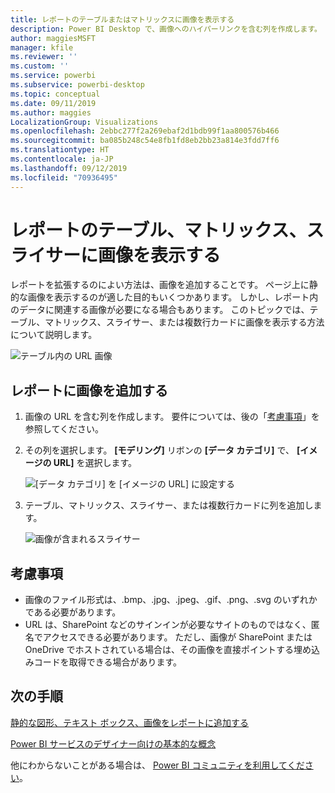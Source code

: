 ```yaml
---
title: レポートのテーブルまたはマトリックスに画像を表示する
description: Power BI Desktop で、画像へのハイパーリンクを含む列を作成します。 次に、Power BI Desktop または Power BI サービスで、レポートのテーブル、マトリックス、スライサー、または複数行カードにそれらのハイパーリンクを追加して、画像を表示します。
author: maggiesMSFT
manager: kfile
ms.reviewer: ''
ms.custom: ''
ms.service: powerbi
ms.subservice: powerbi-desktop
ms.topic: conceptual
ms.date: 09/11/2019
ms.author: maggies
LocalizationGroup: Visualizations
ms.openlocfilehash: 2ebbc277f2a269ebaf2d1bdb99f1aa800576b466
ms.sourcegitcommit: ba085b248c54e8fb1fd8eb2bb23a814e3fdd7ff6
ms.translationtype: HT
ms.contentlocale: ja-JP
ms.lasthandoff: 09/12/2019
ms.locfileid: "70936495"
---
```

# <a name="display-images-in-a-table-matrix-or-slicer-in-a-report"></a>レポートのテーブル、マトリックス、スライサーに画像を表示する

レポートを拡張するのによい方法は、画像を追加することです。 ページ上に静的な画像を表示するのが適した目的もいくつかあります。 しかし、レポート内のデータに関連する画像が必要になる場合もあります。 このトピックでは、テーブル、マトリックス、スライサー、または複数行カードに画像を表示する方法について説明します。 

![テーブル内の URL 画像](media/power-bi-images-tables/power-bi-url-images-table.png)

## <a name="add-images-to-your-report"></a>レポートに画像を追加する

1. 画像の URL を含む列を作成します。 要件については、後の「[考慮事項](#considerations)」を参照してください。

1. その列を選択します。 **[モデリング]** リボンの **[データ カテゴリ]** で、 **[イメージの URL]** を選択します。

    ![[データ カテゴリ] を [イメージの URL] に設定する](media/power-bi-images-tables/power-bi-set-url-image.png)

1. テーブル、マトリックス、スライサー、または複数行カードに列を追加します。

    ![画像が含まれるスライサー](media/power-bi-images-tables/power-bi-url-images-slicer.png)

## <a name="considerations"></a>考慮事項

- 画像のファイル形式は、.bmp、.jpg、.jpeg、.gif、.png、.svg のいずれかである必要があります。
- URL は、SharePoint などのサインインが必要なサイトのものではなく、匿名でアクセスできる必要があります。 ただし、画像が SharePoint または OneDrive でホストされている場合は、その画像を直接ポイントする埋め込みコードを取得できる場合があります。 


## <a name="next-steps"></a>次の手順

[静的な図形、テキスト ボックス、画像をレポートに追加する](https://docs.microsoft.com/power-bi/guided-learning/visualizations?tutorial-step=11)

[Power BI サービスのデザイナー向けの基本的な概念](service-basic-concepts.md)

他にわからないことがある場合は、 [Power BI コミュニティを利用してください](http://community.powerbi.com/)。

